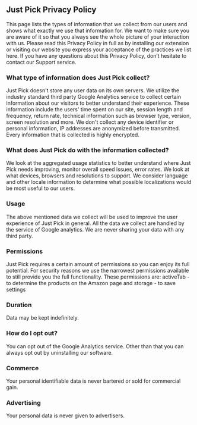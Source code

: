 ## Just Pick Privacy Policy

This page lists the types of information that we collect from our users and shows what exactly we use that information for. We want to make sure you are aware of it so that you always see the whole picture of your interaction with us. Please read this Privacy Policy in full as by installing our extension or visiting our website you express your acceptance of the practices we list here. If you have any questions about this Privacy Policy, don’t hesitate to contact our Support service.

### What type of information does Just Pick collect?

‍Just Pick doesn't store any user data on its own servers. We utilize the industry standard third party Google Analytics service to collect certain information about our visitors to better understand their experience. These information include the users' time spent on our site, session length and frequency, return rate, technical information such as browser type, version, screen resolution and more. We don't collect any device identifier or personal information, IP addresses are anonymized before transmitted. Every information that is collected is highly encrypted.

### What does Just Pick do with the information collected?

‍‍We look at the aggregated usage statistics to better understand where Just Pick needs improving, monitor overall speed issues, error rates. We look at what devices, browsers and resolutions to support. We consider language and other locale information to determine what possible localizations would be most useful to our users.

### Usage

‍The above mentioned data we collect will be used to improve the user experience of Just Pick in general. All the data we collect are handled by the service of Google analytics. We are never sharing your data with any third party.

### Permissions

‍‍Just Pick requires a certain amount of permissions so you can enjoy its full potential. For security reasons we use the narrowest permissions available to still provide you the full functionality. These permissions are: activeTab - to determine the products on the Amazon page and storage - to save settings

### Duration

‍‍Data may be kept indefinitely.

### How do I opt out?

‍‍‍You can opt out of the Google Analytics service. Other than that you can always opt out by uninstalling our software.

### Commerce

‍‍‍‍Your personal identifiable data is never bartered or sold for commercial gain.

### Advertising

‍‍‍‍‍Your personal data is never given to advertisers.

